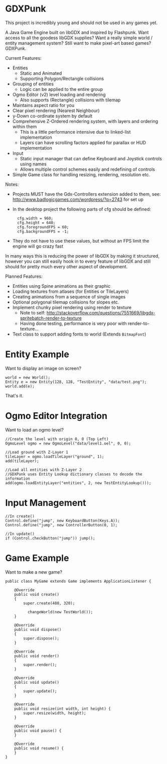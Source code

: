 GDXPunk
=======

This project is incredibly young and should not be used in any games yet.

A Java Game Engine built on libGDX and inspired by Flashpunk. Want access to all the goodess libGDX supplies? Want a really simple world / entity management system? Still want to make pixel-art based games? GDXPunk.

Current Features:
- Entities
  - Static and Animated
  - Supporting Polygon/Rectangle collisions
- Grouping of entities
  - Logic can be applied to the entire group
- Ogmo Editor (v2) level loading and rendering
  - Also supports (Rectangle) collisions with tilemap
- Maintains aspect ratio for you
- Clear pixel rendering (Nearest Neighbour)
- y-Down co-ordinate system by default
- Comprehensive Z-Ordered rendering system, with layers and ordering within them
  - This is a little performance intensive due to linked-list implementation
  - Layers can have scrolling factors applied for parallax or HUD implementation
- Input
  - Static input manager that can define Keyboard and Joystick controls using names
  - Allows multiple control schemes easily and redefining of controls
- Simple Game class for handling resizing, rendering, resolution etc.

Notes:
- Projects MUST have the Gdx-Controllers extension added to them, see: http://www.badlogicgames.com/wordpress/?p=2743 for set up
- In the desktop project the following parts of cfg should be defined:

        cfg.width = 960;
        cfg.height = 640;
        cfg.foregroundFPS = 60;
        cfg.backgroundFPS = -1;

- They do not have to use these values, but without an FPS limit the engine will go crazy fast

In many ways this is reducing the power of libGDX by making it structured, however you can still easily hook in to every feature of libGDX and still should for pretty much every other aspect of development.

Planned Features:
- Entities using Spine animations as their graphic
- Loading textures from atlases (for Entities or TileLayers)
- Creating animations from a sequence of single images
- Optional polygonal tilemap collisions for slopes etc.
- Implement chunky pixel rendering using render to texture 
  - Note to self: http://stackoverflow.com/questions/7551669/libgdx-spritebatch-render-to-texture
  - Having done testing, performance is very poor with render-to-texture...
- Text class to support adding fonts to world (Extends ```BitmapFont```)

Entity Example
=======

Want to display an image on screen?

    world = new World();
    Entity e = new Entity(128, 128, "TestEntity", "data/test.png");
    world.add(e);
  
That's it.

Ogmo Editor Integration
=============

Want to load an ogmo level?

    //Create the level with origin 0, 0 (Top Left)
    OgmoLevel ogmo = new OgmoLevel("data/level1.oel", 0, 0);
    
    //Load ground with Z-Layer 1
    tileLayer = ogmo.loadTileLayer("ground", 1);
    add(tileLayer);
    
    //Load all entities with Z-Layer 2
    //GDXPunk uses Entity Lookup dictionary classes to decode the information
    add(ogmo.loadEntityLayer("entities", 2, new TestEntityLookup()));
        
Input Management
================
        
    //In create()
    Control.define("jump", new KeyboardButton(Keys.A));
    Control.define("jump", new ControllerButton(0, 1);
    
    //In update()
    if (Control.checkButton("jump")) jump();
    
    
Game Example
=============

Want to make a new game?

    public class MyGame extends Game implements ApplicationListener {
        
        @Override
        public void create() 
      	{
      	    super.create(480, 320);
      		
              changeWorld(new TestWorld());
      	}
      
      	@Override
      	public void dispose()
      	{
      	    super.dispose();
      	}
      
      	@Override
      	public void render()
      	{		
      	    super.render();
      	}
      	
      	@Override
      	public void update()
      	{
      	    super.update();
      	}
      
      	@Override
      	public void resize(int width, int height) {
      	    super.resize(width, height);
      	}
      
      	@Override
      	public void pause() {
      	}
      
      	@Override
      	public void resume() {
      	}
    }
